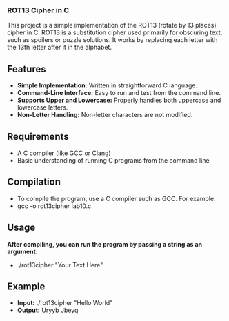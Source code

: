 ### ROT13 Cipher in C

This project is a simple implementation of the ROT13 (rotate by 13 places) cipher in C. ROT13 is a substitution cipher used primarily for obscuring text, such as spoilers or puzzle solutions. It works by replacing each letter with the 13th letter after it in the alphabet.

## Features

- **Simple Implementation:** Written in straightforward C language.
- **Command-Line Interface:** Easy to run and test from the command line.
- **Supports Upper and Lowercase:** Properly handles both uppercase and lowercase letters.
- **Non-Letter Handling:** Non-letter characters are not modified.

## Requirements
- A C compiler (like GCC or Clang)
- Basic understanding of running C programs from the command line

## Compilation
- To compile the program, use a C compiler such as GCC. For example:
- gcc -o rot13cipher lab10.c

## Usage
**After compiling, you can run the program by passing a string as an argument**:
- ./rot13cipher "Your Text Here"

## Example
- **Input:** ./rot13cipher "Hello World"
- **Output:** Uryyb Jbeyq




